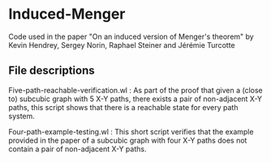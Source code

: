# Induced-Menger

Code used in the paper "On an induced version of Menger's theorem" by Kevin Hendrey, Sergey Norin, Raphael Steiner and Jérémie Turcotte

## File descriptions

Five-path-reachable-verification.wl : As part of the proof that given a (close to) subcubic graph with 5 X-Y paths, there exists a pair of non-adjacent X-Y paths, this script shows that there is a reachable state for every path system.

Four-path-example-testing.wl : This short script verifies that the example provided in the paper of a subcubic graph with four X-Y paths does not contain a pair of non-adjacent X-Y paths.